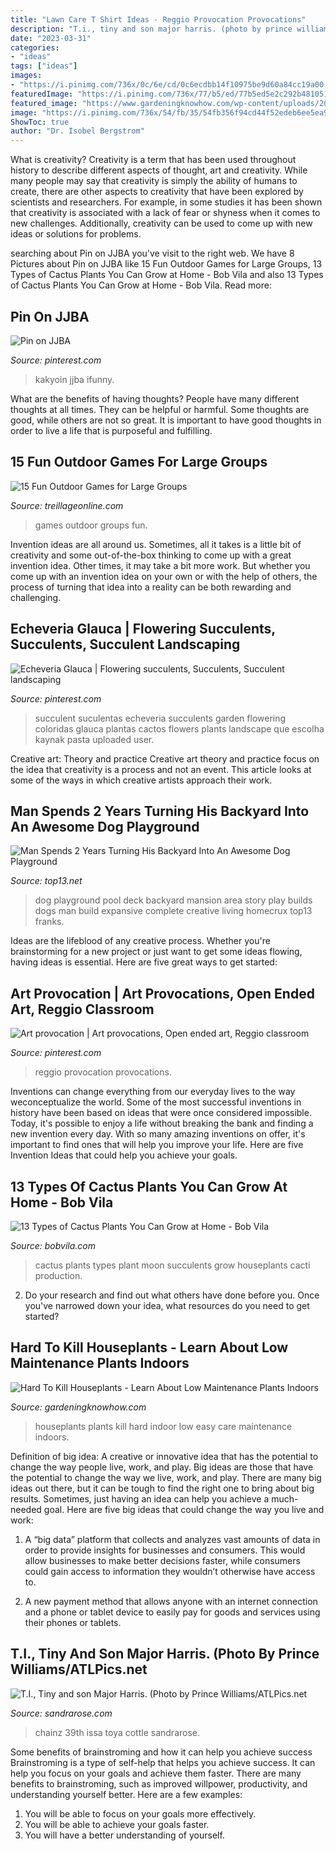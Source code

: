 ```yaml
---
title: "Lawn Care T Shirt Ideas - Reggio Provocation Provocations"
description: "T.i., tiny and son major harris. (photo by prince williams/atlpics.net"
date: "2023-03-31"
categories:
- "ideas"
tags: ["ideas"]
images:
- "https://i.pinimg.com/736x/0c/6e/cd/0c6ecdbb14f10975be9d60a84cc19a00.jpg"
featuredImage: "https://i.pinimg.com/736x/77/b5/ed/77b5ed5e2c292b4810511b3ade6dd076.jpg"
featured_image: "https://www.gardeningknowhow.com/wp-content/uploads/2014/11/houseplants.jpg"
image: "https://i.pinimg.com/736x/54/fb/35/54fb356f94cd44f52edeb6ee5ea9ad89--reggio-classroom.jpg"
ShowToc: true
author: "Dr. Isobel Bergstrom"
---
```



What is creativity?
Creativity is a term that has been used throughout history to describe different aspects of thought, art and creativity. While many people may say that creativity is simply the ability of humans to create, there are other aspects to creativity that have been explored by scientists and researchers. For example, in some studies it has been shown that creativity is associated with a lack of fear or shyness when it comes to new challenges. Additionally, creativity can be used to come up with new ideas or solutions for problems.

	

		
searching about Pin on JJBA you've visit to the right web. We have 8 Pictures about Pin on JJBA like 15 Fun Outdoor Games for Large Groups, 13 Types of Cactus Plants You Can Grow at Home - Bob Vila and also 13 Types of Cactus Plants You Can Grow at Home - Bob Vila. Read more:
		
    
## Pin On JJBA

<img loading=lazy src="https://i.pinimg.com/736x/77/b5/ed/77b5ed5e2c292b4810511b3ade6dd076.jpg" onerror="this.onerror=null;this.src='https://tse4.mm.bing.net/th?id=OIP.dZCWlkNUFk0xGCNjvDJQWQHaHj&amp;pid=15.1';" alt="Pin on JJBA">

_Source: pinterest.com_

>kakyoin jjba ifunny. 

	

What are the benefits of having thoughts?
People have many different thoughts at all times. They can be helpful or harmful. Some thoughts are good, while others are not so great. It is important to have good thoughts in order to live a life that is purposeful and fulfilling.

    
## 15 Fun Outdoor Games For Large Groups

<img loading=lazy src="https://treillageonline.com/wp-content/uploads/2020/11/Fun-Outdoor-Games-for-Large-Groups-scaled.jpg" onerror="this.onerror=null;this.src='https://tse3.mm.bing.net/th?id=OIP.hysU5c6dzHJ4jCH2wejD1wHaD4&amp;pid=15.1';" alt="15 Fun Outdoor Games for Large Groups">

_Source: treillageonline.com_

>games outdoor groups fun. 

	

Invention ideas are all around us. Sometimes, all it takes is a little bit of creativity and some out-of-the-box thinking to come up with a great invention idea. Other times, it may take a bit more work. But whether you come up with an invention idea on your own or with the help of others, the process of turning that idea into a reality can be both rewarding and challenging.

    
## Echeveria Glauca | Flowering Succulents, Succulents, Succulent Landscaping

<img loading=lazy src="https://i.pinimg.com/736x/0c/6e/cd/0c6ecdbb14f10975be9d60a84cc19a00.jpg" onerror="this.onerror=null;this.src='https://tse2.mm.bing.net/th?id=OIP.IZjgFYumffIvQO3C76VFdQHaLH&amp;pid=15.1';" alt="Echeveria Glauca | Flowering succulents, Succulents, Succulent landscaping">

_Source: pinterest.com_

>succulent suculentas echeveria succulents garden flowering coloridas glauca plantas cactos flowers plants landscape que escolha kaynak pasta uploaded user. 

	

Creative art: Theory and practice
Creative art theory and practice focus on the idea that creativity is a process and not an event. This article looks at some of the ways in which creative artists approach their work.

    
## Man Spends 2 Years Turning His Backyard Into An Awesome Dog Playground

<img loading=lazy src="http://www.top13.net/wp-content/uploads/2017/08/dog-playground-backyard-10.jpg" onerror="this.onerror=null;this.src='https://tse2.mm.bing.net/th?id=OIP.rIc7g5l4JXRAVAsjCU2jDQHaFj&amp;pid=15.1';" alt="Man Spends 2 Years Turning His Backyard Into An Awesome Dog Playground">

_Source: top13.net_

>dog playground pool deck backyard mansion area story play builds dogs man build expansive complete creative living homecrux top13 franks. 

	

Ideas are the lifeblood of any creative process. Whether you're brainstorming for a new project or just want to get some ideas flowing, having ideas is essential. Here are five great ways to get started: 

    
## Art Provocation | Art Provocations, Open Ended Art, Reggio Classroom

<img loading=lazy src="https://i.pinimg.com/736x/54/fb/35/54fb356f94cd44f52edeb6ee5ea9ad89--reggio-classroom.jpg" onerror="this.onerror=null;this.src='https://tse2.mm.bing.net/th?id=OIP.-e2vpt2IZ65xOJ3avbW31QHaJ3&amp;pid=15.1';" alt="Art provocation | Art provocations, Open ended art, Reggio classroom">

_Source: pinterest.com_

>reggio provocation provocations. 

	

Inventions can change everything from our everyday lives to the way weconceptualize the world. Some of the most successful inventions in history have been based on ideas that were once considered impossible. Today, it's possible to enjoy a life without breaking the bank and finding a new invention every day. With so many amazing inventions on offer, it's important to find ones that will help you improve your life. Here are five Invention Ideas that could help you achieve your goals.

    
## 13 Types Of Cactus Plants You Can Grow At Home - Bob Vila

<img loading=lazy src="https://empire-s3-production.bobvila.com/slides/38158/original/Moon-Cactus.jpg?1593369502" onerror="this.onerror=null;this.src='https://tse2.mm.bing.net/th?id=OIP.bVhwKd1V_1mqgT1p7CYFgQHaFX&amp;pid=15.1';" alt="13 Types of Cactus Plants You Can Grow at Home - Bob Vila">

_Source: bobvila.com_

>cactus plants types plant moon succulents grow houseplants cacti production. 

	

2. Do your research and find out what others have done before you. Once you've narrowed down your idea, what resources do you need to get started? 

    
## Hard To Kill Houseplants - Learn About Low Maintenance Plants Indoors

<img loading=lazy src="https://www.gardeningknowhow.com/wp-content/uploads/2014/11/houseplants.jpg" onerror="this.onerror=null;this.src='https://tse3.mm.bing.net/th?id=OIP.Zjz37aBQ8XSz8WDzfjcOxAHaLG&amp;pid=15.1';" alt="Hard To Kill Houseplants - Learn About Low Maintenance Plants Indoors">

_Source: gardeningknowhow.com_

>houseplants plants kill hard indoor low easy care maintenance indoors. 

	

Definition of big idea: A creative or innovative idea that has the potential to change the way people live, work, and play.
Big ideas are those that have the potential to change the way we live, work, and play. There are many big ideas out there, but it can be tough to find the right one to bring about big results. Sometimes, just having an idea can help you achieve a much-needed goal. Here are five big ideas that could change the way you live and work: 
1. A “big data” platform that collects and analyzes vast amounts of data in order to provide insights for businesses and consumers. This would allow businesses to make better decisions faster, while consumers could gain access to information they wouldn’t otherwise have access to.

2. A new payment method that allows anyone with an internet connection and a phone or tablet device to easily pay for goods and services using their phones or tablets.

    
## T.I., Tiny And Son Major Harris. (Photo By Prince Williams/ATLPics.net

<img loading=lazy src="https://sandrarose.com/wp-content/uploads/2019/09/DSC_7277-650x878.jpg" onerror="this.onerror=null;this.src='https://tse4.mm.bing.net/th?id=OIP.dOOcBXyyqDButQ7XFnJ7NQHaKA&amp;pid=15.1';" alt="T.I., Tiny and son Major Harris. (Photo by Prince Williams/ATLPics.net">

_Source: sandrarose.com_

>chainz 39th issa toya cottle sandrarose. 

	

Some benefits of brainstroming and how it can help you achieve success
Brainstroming is a type of self-help that helps you achieve success. It can help you focus on your goals and achieve them faster. There are many benefits to brainstroming, such as improved willpower, productivity, and understanding yourself better. Here are a few examples: 
1) You will be able to focus on your goals more effectively.
2) You will be able to achieve your goals faster.
3) You will have a better understanding of yourself.

